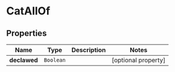 

# CatAllOf


## Properties

Name | Type | Description | Notes
------------ | ------------- | ------------- | -------------
**declawed** | `Boolean` |  |  [optional property]






